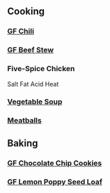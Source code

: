 ## Cooking

### [GF Chili](https://georgeats.com/recipes/fodmap-friendly-vegetarian-chilli/)

### [GF Beef Stew](https://mygluten-freekitchen.com/gluten-free-beef-stew-in-slow-cooker)

### Five-Spice Chicken

Salt Fat Acid Heat

### [Vegetable Soup](https://feedmephoebe.com/summer-detox-soup-recipe/)

### [Meatballs](https://www.gimmesomeoven.com/meatball-recipe/)

## Baking

### [GF Chocolate Chip Cookies](https://meaningfuleats.com/the-best-gluten-free-chocolate-chip-cookies/)

### [GF Lemon Poppy Seed Loaf](https://butternutbakeryblog.com/gluten-free-lemon-poppy-seed-bread/#tasty-recipes-5268-jump-target)

